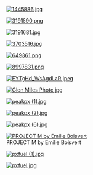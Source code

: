 [![1445886.jpg](1445886.jpg "1445886.jpg")](https://raw.githubusercontent.com/buckmanc/Wallpapers/main/mobile/nintendo/1445886.jpg)

[![3191590.png](3191590.png "3191590.png")](https://raw.githubusercontent.com/buckmanc/Wallpapers/main/mobile/nintendo/3191590.png)

[![3191681.jpg](3191681.jpg "3191681.jpg")](https://raw.githubusercontent.com/buckmanc/Wallpapers/main/mobile/nintendo/3191681.jpg)

[![3703516.jpg](3703516.jpg "3703516.jpg")](https://raw.githubusercontent.com/buckmanc/Wallpapers/main/mobile/nintendo/3703516.jpg)

[![649861.png](649861.png "649861.png")](https://raw.githubusercontent.com/buckmanc/Wallpapers/main/mobile/nintendo/649861.png)

[![8997831.png](8997831.png "8997831.png")](https://raw.githubusercontent.com/buckmanc/Wallpapers/main/mobile/nintendo/8997831.png)

[![EYTgHd_WsAgdLaR.jpeg](EYTgHd_WsAgdLaR.jpeg "EYTgHd_WsAgdLaR.jpeg")](https://raw.githubusercontent.com/buckmanc/Wallpapers/main/mobile/nintendo/EYTgHd_WsAgdLaR.jpeg)

[![Glen Miles Photo.jpg](Glen%20Miles%20Photo.jpg "Glen Miles Photo.jpg")](https://raw.githubusercontent.com/buckmanc/Wallpapers/main/mobile/nintendo/Glen%20Miles%20Photo.jpg)

[![peakpx (1).jpg](peakpx%20(1).jpg "peakpx (1).jpg")](https://raw.githubusercontent.com/buckmanc/Wallpapers/main/mobile/nintendo/peakpx%20(1).jpg)

[![peakpx (2).jpg](peakpx%20(2).jpg "peakpx (2).jpg")](https://raw.githubusercontent.com/buckmanc/Wallpapers/main/mobile/nintendo/peakpx%20(2).jpg)

[![peakpx (6).jpg](peakpx%20(6).jpg "peakpx (6).jpg")](https://raw.githubusercontent.com/buckmanc/Wallpapers/main/mobile/nintendo/peakpx%20(6).jpg)

[![PROJECT M by Emilie Boisvert](PROJECT%20M%20by%20Emilie%20Boisvert.jpg "PROJECT M by Emilie Boisvert")](https://raw.githubusercontent.com/buckmanc/Wallpapers/main/mobile/nintendo/PROJECT%20M%20by%20Emilie%20Boisvert.jpg)\
PROJECT M by Emilie Boisvert

[![pxfuel (1).jpg](pxfuel%20(1).jpg "pxfuel (1).jpg")](https://raw.githubusercontent.com/buckmanc/Wallpapers/main/mobile/nintendo/pxfuel%20(1).jpg)

[![pxfuel.jpg](pxfuel.jpg "pxfuel.jpg")](https://raw.githubusercontent.com/buckmanc/Wallpapers/main/mobile/nintendo/pxfuel.jpg)

